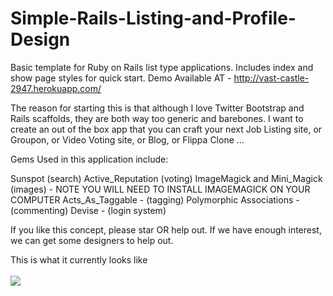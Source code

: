 Simple-Rails-Listing-and-Profile-Design
=======================================

Basic template for Ruby on Rails list type applications. Includes index and show page styles for quick start. Demo Available AT - http://vast-castle-2947.herokuapp.com/ 

The reason for starting this is that although I love Twitter Bootstrap and Rails scaffolds, they are both way too generic and barebones. I want to create an out of the box app that you can craft your next Job Listing site, or Groupon, or Video Voting site, or Blog, or Flippa Clone ...

Gems Used in this application include:

Sunspot (search)
Active_Reputation (voting)
ImageMagick and Mini_Magick (images) - NOTE YOU WILL NEED TO INSTALL IMAGEMAGICK ON YOUR COMPUTER
Acts_As_Taggable - (tagging)
Polymorphic Associations - (commenting)
Devise - (login system)

If you like this concept, please star OR help out. If we have enough interest, we can get some designers to help out.

This is what it currently looks like <br><br> <img src="http://snag.gy/MBijF.jpg">
